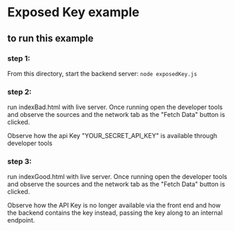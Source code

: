 # Exposed Key example

## to run this example
### step 1:
From this directory, start the backend server: `node exposedKey.js`

### step 2:
run indexBad.html with live server. Once running open the developer tools and observe the sources and the network tab as the "Fetch Data" button is clicked.

Observe how the api Key "YOUR_SECRET_API_KEY" is available through developer tools

### step 3:
run indexGood.html with live server. Once running open the developer tools and observe the sources and the network tab as the "Fetch Data" button is clicked.

Observe how the API Key is no longer available via the front end and how the backend contains the key instead, passing the key along to an internal endpoint.